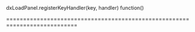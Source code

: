 <!--id-->dxLoadPanel.registerKeyHandler(key, handler)<!--/id-->
<!--merge--><!--/merge-->
<!--hidden--><!--/hidden-->
<!--type-->function()<!--/type-->
===========================================================================
